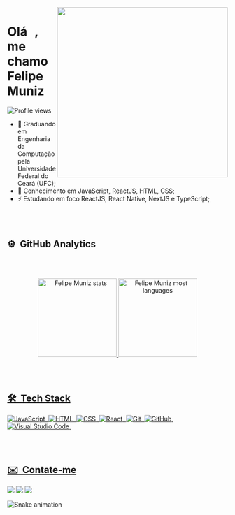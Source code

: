 <img align="right" height="390em" src="https://raw.githubusercontent.com/gist/felipebmuniz/b6311591b3859bdcedc48734a42257a0/raw/a68dc346d9ac89d0d4686c755be6795713745f26/githubcard.svg" />

<h1 align="left">Olá <img src="https://raw.githubusercontent.com/kaueMarques/kaueMarques/master/hi.gif" width="10px">, me chamo Felipe Muniz</h1>
<p align="left"> <img src="https://komarev.com/ghpvc/?username=felipebmuniz&color=yellow" alt="Profile views" /> </p>

- 🌱 Graduando em Engenharia da Computação pela Universidade Federal do Ceará (UFC);
- 🤔 Conhecimento em JavaScript, ReactJS, HTML, CSS;
- ⚡ Estudando em foco ReactJS, React Native, NextJS e TypeScript;

<br><br>


## ⚙️ &nbsp;GitHub Analytics

<br><br>

<div align="center">
  <a href="https://github.com/felipebmuniz">
  <img height="180em" src="https://github-readme-stats.vercel.app/api?username=felipebmuniz&show_icons=true&theme=dark" alt="Felipe Muniz stats"/>
  <img height="180em" src="https://github-readme-stats.vercel.app/api/top-langs/?username=felipebmuniz&layout=compact&theme=dark" alt="Felipe Muniz most languages"/>
</div>


<br><br>

## 🛠 &nbsp;Tech Stack

![JavaScript](https://img.shields.io/badge/-JavaScript-05122A?style=flat&logo=javascript)&nbsp;
![HTML](https://img.shields.io/badge/-HTML-05122A?style=flat&logo=HTML5)&nbsp;
![CSS](https://img.shields.io/badge/-CSS-05122A?style=flat&logo=CSS3&logoColor=1572B6)&nbsp;
![React](https://img.shields.io/badge/-React-05122A?style=flat&logo=react)&nbsp;
![Git](https://img.shields.io/badge/-Git-05122A?style=flat&logo=git)&nbsp;
![GitHub](https://img.shields.io/badge/-GitHub-05122A?style=flat&logo=github)&nbsp;
![Visual Studio Code](https://img.shields.io/badge/-Visual%20Studio%20Code-05122A?style=flat&logo=visual-studio-code&logoColor=007ACC)&nbsp;

<br><br>

## ✉️ &nbsp;Contate-me
  
<div>
  
  <a href="https://www.instagram.com/felipe_barros._/" target="_blank"><img src="https://img.shields.io/badge/-Instagram-%23E4405F?style=for-the-badge&logo=instagram&logoColor=white" target="_blank"></a>
  <a href = "mailto:felipemuniz@alu.ufc.br"><img src="https://img.shields.io/badge/-Gmail-%23333?style=for-the-badge&logo=gmail&logoColor=white" target="_blank"></a>
  <a href="https://www.linkedin.com/in/felipe-muniz-3b0256171" target="_blank"><img src="https://img.shields.io/badge/-LinkedIn-%230077B5?style=for-the-badge&logo=linkedin&logoColor=white" target="_blank"></a> 
 
  ![Snake animation](https://github.com/felipebmuniz/felipebmuniz/blob/output/github-contribution-grid-snake.svg)
 
</div>
